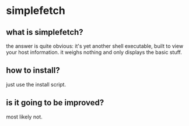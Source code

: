 # simplefetch

## what is simplefetch?

the answer is quite obvious: it's yet another shell executable, built to view your host information. it weighs nothing and only displays the basic stuff.

## how to install?

just use the install script.

## is it going to be improved?

most likely not.
